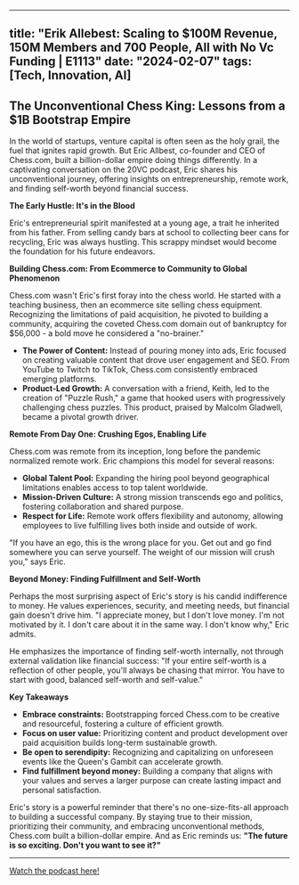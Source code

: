 
---
title: "Erik Allebest: Scaling to $100M Revenue, 150M Members and 700 People, All with No Vc Funding | E1113"
date: "2024-02-07"
tags: [Tech, Innovation, AI]
---

## The Unconventional Chess King: Lessons from a $1B Bootstrap Empire 

In the world of startups, venture capital is often seen as the holy grail, the fuel that ignites rapid growth. But Eric Allbest, co-founder and CEO of Chess.com, built a billion-dollar empire doing things differently. In a captivating conversation on the 20VC podcast, Eric shares his unconventional journey, offering insights on entrepreneurship, remote work, and finding self-worth beyond financial success. 

**The Early Hustle: It's in the Blood** 

Eric's entrepreneurial spirit manifested at a young age, a trait he inherited from his father. From selling candy bars at school to collecting beer cans for recycling, Eric was always hustling. This scrappy mindset would become the foundation for his future endeavors.

**Building Chess.com: From Ecommerce to Community to Global Phenomenon**

Chess.com wasn't Eric's first foray into the chess world. He started with a teaching business, then an ecommerce site selling chess equipment. Recognizing the limitations of paid acquisition, he pivoted to building a community, acquiring the coveted Chess.com domain out of bankruptcy for $56,000 - a bold move he considered a "no-brainer."  

* **The Power of Content:** Instead of pouring money into ads, Eric focused on creating valuable content that drove user engagement and SEO. From YouTube to Twitch to TikTok, Chess.com consistently embraced emerging platforms.
* **Product-Led Growth:**  A conversation with a friend, Keith, led to the creation of "Puzzle Rush," a game that hooked users with progressively challenging chess puzzles. This product, praised by Malcolm Gladwell, became a pivotal growth driver. 

**Remote From Day One: Crushing Egos, Enabling Life** 

Chess.com was remote from its inception, long before the pandemic normalized remote work. Eric champions this model for several reasons:

* **Global Talent Pool:**  Expanding the hiring pool beyond geographical limitations enables access to top talent worldwide.
* **Mission-Driven Culture:**  A strong mission transcends ego and politics, fostering collaboration and shared purpose.
* **Respect for Life:**  Remote work offers flexibility and autonomy, allowing employees to live fulfilling lives both inside and outside of work. 

"If you have an ego, this is the wrong place for you. Get out and go find somewhere you can serve yourself. The weight of our mission will crush you," says Eric. 

**Beyond Money: Finding Fulfillment and Self-Worth**

Perhaps the most surprising aspect of Eric's story is his candid indifference to money. He values experiences, security, and meeting needs, but financial gain doesn't drive him. "I appreciate money, but I don't love money. I'm not motivated by it. I don't care about it in the same way. I don't know why," Eric admits. 

He emphasizes the importance of finding self-worth internally, not through external validation like financial success: "If your entire self-worth is a reflection of other people, you'll always be chasing that mirror. You have to start with good, balanced self-worth and self-value."

**Key Takeaways**

* **Embrace constraints:** Bootstrapping forced Chess.com to be creative and resourceful, fostering a culture of efficient growth.
* **Focus on user value:**  Prioritizing content and product development over paid acquisition builds long-term sustainable growth.
* **Be open to serendipity:**  Recognizing and capitalizing on unforeseen events like the Queen's Gambit can accelerate growth.
* **Find fulfillment beyond money:** Building a company that aligns with your values and serves a larger purpose can create lasting impact and personal satisfaction.

Eric's story is a powerful reminder that there's no one-size-fits-all approach to building a successful company. By staying true to their mission, prioritizing their community, and embracing unconventional methods, Chess.com built a billion-dollar empire. And as Eric reminds us: **"The future is so exciting. Don't you want to see it?"**

---
        




<a href="https://youtube.com/watch?v=sT3isR06-fg" target="_blank">Watch the podcast here!</a>
